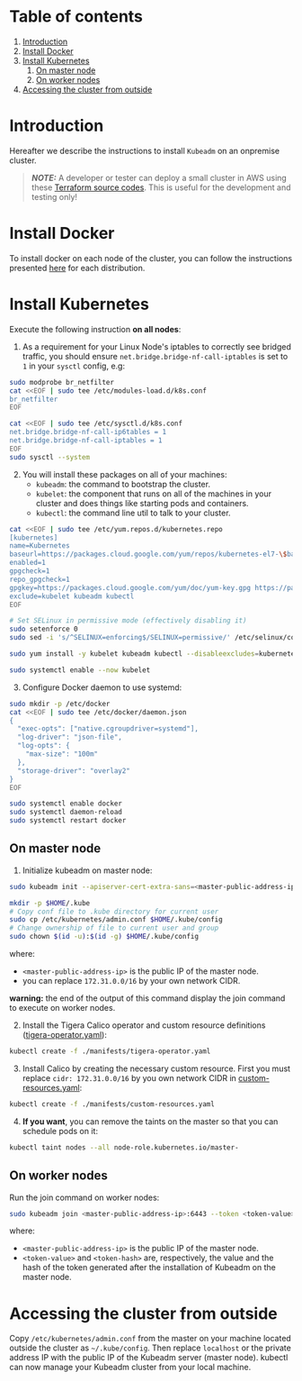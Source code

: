# Table of contents

1. [Introduction](#introduction)
2. [Install Docker](#install-docker)
3. [Install Kubernetes](#install-kubernetes)
    1. [On master node](#on-master-node)
    2. [On worker nodes](#on-worker-nodes)
4. [Accessing the cluster from outside](#accessing-the-cluster-from-outside)

# Introduction

Hereafter we describe the instructions to install `Kubeadm` on an onpremise cluster.

> **_NOTE:_** A developer or tester can deploy a small cluster in AWS using these [Terraform source codes](../../utils/create-cluster). This is useful for the development and testing only!

# Install Docker

To install docker on each node of the cluster, you can follow the instructions
presented [here](https://docs.docker.com/engine/install/) for each distribution.

# Install Kubernetes

Execute the following instruction **on all nodes**:

1. As a requirement for your Linux Node's iptables to correctly see bridged traffic, you should ensure
   `net.bridge.bridge-nf-call-iptables` is set to `1` in your `sysctl` config, e.g:

```bash
sudo modprobe br_netfilter
cat <<EOF | sudo tee /etc/modules-load.d/k8s.conf
br_netfilter
EOF

cat <<EOF | sudo tee /etc/sysctl.d/k8s.conf
net.bridge.bridge-nf-call-ip6tables = 1
net.bridge.bridge-nf-call-iptables = 1
EOF
sudo sysctl --system
```

2. You will install these packages on all of your machines:
    * `kubeadm`: the command to bootstrap the cluster.
    * `kubelet`: the component that runs on all of the machines in your cluster and does things like starting pods and
      containers.
    * `kubectl`: the command line util to talk to your cluster.

```bash
cat <<EOF | sudo tee /etc/yum.repos.d/kubernetes.repo
[kubernetes]
name=Kubernetes
baseurl=https://packages.cloud.google.com/yum/repos/kubernetes-el7-\$basearch
enabled=1
gpgcheck=1
repo_gpgcheck=1
gpgkey=https://packages.cloud.google.com/yum/doc/yum-key.gpg https://packages.cloud.google.com/yum/doc/rpm-package-key.gpg
exclude=kubelet kubeadm kubectl
EOF

# Set SELinux in permissive mode (effectively disabling it)
sudo setenforce 0
sudo sed -i 's/^SELINUX=enforcing$/SELINUX=permissive/' /etc/selinux/config

sudo yum install -y kubelet kubeadm kubectl --disableexcludes=kubernetes

sudo systemctl enable --now kubelet
```

3. Configure Docker daemon to use systemd:

```bash
sudo mkdir -p /etc/docker
cat <<EOF | sudo tee /etc/docker/daemon.json
{
  "exec-opts": ["native.cgroupdriver=systemd"],
  "log-driver": "json-file",
  "log-opts": {
    "max-size": "100m"
  },
  "storage-driver": "overlay2"
}
EOF

sudo systemctl enable docker
sudo systemctl daemon-reload
sudo systemctl restart docker
```

## On master node

1. Initialize kubeadm on master node:

```bash
sudo kubeadm init --apiserver-cert-extra-sans=<master-public-address-ip> --pod-network-cidr=172.31.0.0/16

mkdir -p $HOME/.kube
# Copy conf file to .kube directory for current user
sudo cp /etc/kubernetes/admin.conf $HOME/.kube/config
# Change ownership of file to current user and group
sudo chown $(id -u):$(id -g) $HOME/.kube/config
```

where:

* `<master-public-address-ip>` is the public IP of the master node.
* you can replace `172.31.0.0/16` by your own network CIDR.

**warning:** the end of the output of this command display the join command to execute on worker nodes.

2. Install the Tigera Calico operator and custom resource
   definitions ([tigera-operator.yaml](../../utils/create-cluster/manifests/tigera-operator.yaml)):

```bash
kubectl create -f ./manifests/tigera-operator.yaml
```

3. Install Calico by creating the necessary custom resource. First you must replace `cidr: 172.31.0.0/16` by you own
   network CIDR in [custom-resources.yaml](../../utils/create-cluster/manifests/custom-resources.yaml):

```bash
kubectl create -f ./manifests/custom-resources.yaml
```

4. **If you want**, you can remove the taints on the master so that you can schedule pods on it:

```bash
kubectl taint nodes --all node-role.kubernetes.io/master-
```

## On worker nodes

Run the join command on worker nodes:

```bash
sudo kubeadm join <master-public-address-ip>:6443 --token <token-value> --discovery-token-ca-cert-hash <token-hash>
```

where:

* `<master-public-address-ip>` is the public IP of the master node.
* `<token-value>` and `<token-hash>` are, respectively, the value and the hash of the token generated after the
  installation of Kubeadm on the master node.

# Accessing the cluster from outside

Copy `/etc/kubernetes/admin.conf` from the master on your machine located outside the cluster as `~/.kube/config`. Then
replace `localhost` or the private address IP with the public IP of the Kubeadm server (master node). kubectl can now
manage your Kubeadm cluster from your local machine.
